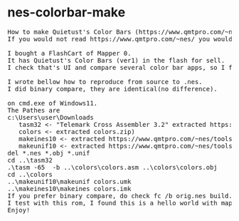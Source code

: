 # nes-colorbar-make
<PRE>
How to make Quietust's Color Bars (https://www.qmtpro.com/~nes/demos/colors.zip). 
If you would not read https://www.qmtpro.com/~nes/ you would check it.

I bought a FlashCart of Mapper 0.
It has Quietust's Color Bars (ver1) in the flash for sell.
I check that's UI and compare several color bar apps, so I found Quietust's one.

I wrote bellow how to reproduce from source to .nes.
I did binary compare, they are identical(no difference).

on cmd.exe of Windows11.
The Pathes are 
c:\Users\user\Downloads
   tasm32 <- "Telemark Cross Assembler 3.2" extracted https://www.ticalc.org/pub/dos/asm/tasm32.zip
   colors <- extracted colors.zip)
   makeines10 <- extracted https://www.qmtpro.com/~nes/tools/makeines10.zip
   makeunif10 <- extracted https://www.qmtpro.com/~nes/tools/makeunif10.zip
del *.nes *.obj *.unif
cd ..\tasm32
.\tasm -65  -b ..\colors\colors.asm ..\colors\colors.obj
cd ..\colors
..\makeunif10\makeunif colors.umk
..\makeines10\makeines colors.imk
If you prefer binary compare, do check fc /b orig.nes build.nes.
I test with this rom, I found this is a hello world with mapper 0(digits, RGB string).
Enjoy!
</PRE>
